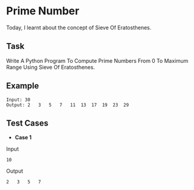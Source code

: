 # Prime Number
Today, I learnt about the concept of Sieve Of Eratosthenes.

## Task
Write A Python Program To Compute Prime Numbers From 0 To Maximum Range Using Sieve Of Eratosthenes.


## Example
```
Input: 30
Output: 2	3	5	7	11	13	17	19	23	29	
```


## Test Cases

* **Case 1**

Input
```
10
```
Output
```
2	3	5	7	
```
